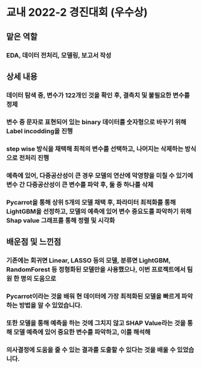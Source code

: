 # 교내 2022-2 경진대회 (우수상)

## 맡은 역할
### EDA, 데이터 전처리, 모델링, 보고서 작성

## 상세 내용
### 데이터 탐색 중, 변수가 122개인 것을 확인 후, 결측치 및 불필요한 변수를 정제
### 변수 중 문자로 표현되어 있는 binary 데이터를 숫자형으로 바꾸기 위해 Label incodding을 진행
### step wise 방식을 채택해 최적의 변수를 선택하고, 나머지는 삭제하는 방식으로 전처리 진행
### 예측에 있어, 다중공산성이 큰 경우 모델의 연산에 악영향을 미칠 수 있기에 변수 간 다중공산성이 큰 변수를 파악 후, 둘 중 하나를 삭제
### Pycarrot을 통해 상위 5개의 모델 채택 후, 파라미터 최적화를 통해 LightGBM을 선정하고, 모델의 예측에 있어 변수 중요도를 파악하기 위해 Shap value 그래프를 통해 정렬 및 시각화

## 배운점 및 느낀점
### 기존에는 회귀면 Linear, LASSO 등의 모델, 분류면 LightGBM, RandomForest 등 정형화된 모델만을 사용했으나, 이번 프로젝트에서 팀원 한 명의 도움으로
### Pycarrot이라는 것을 배워 현 데이터에 가장 최적화된 모델을 빠르게 파악하는 방법을 알 수 있었습니다.
### 또한 모델을 통해 예측을 하는 것에 그치지 않고 SHAP Value라는 것을 통해 모델 예측에 있어 중요한 변수를 파악하고, 이를 해석해
### 의사결정에 도움을 줄 수 있는 결과를 도출할 수 있다는 것을 배울 수 있었습니다.
